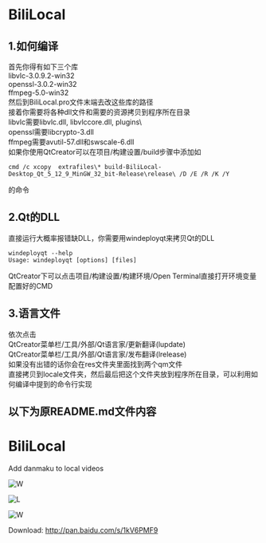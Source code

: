 # BiliLocal
## 1.如何编译
首先你得有如下三个库  
libvlc-3.0.9.2-win32  
openssl-3.0.2-win32  
ffmpeg-5.0-win32  
然后到BiliLocal.pro文件末端去改这些库的路径  
接着你需要将各种dll文件和需要的资源拷贝到程序所在目录  
libvlc需要libvlc.dll, libvlccore.dll, plugins\  
openssl需要libcrypto-3.dll  
ffmpeg需要avutil-57.dll和swscale-6.dll  
如果你使用QtCreator可以在项目/构建设置/build步骤中添加如
```
cmd /c xcopy  extrafiles\* build-BiliLocal-Desktop_Qt_5_12_9_MinGW_32_bit-Release\release\ /D /E /R /K /Y
```
的命令
## 2.Qt的DLL
直接运行大概率报错缺DLL，你需要用windeployqt来拷贝Qt的DLL
```
windeployqt --help
Usage: windeployqt [options] [files]
```
QtCreator下可以点击项目/构建设置/构建环境/Open Terminal直接打开环境变量配置好的CMD
## 3.语言文件
依次点击  
QtCreator菜单栏/工具/外部/Qt语言家/更新翻译(lupdate)  
QtCreator菜单栏/工具/外部/Qt语言家/发布翻译(lrelease)  
如果没有出错的话你会在res文件夹里面找到两个qm文件  
直接拷贝到locale文件夹，然后最后把这个文件夹放到程序所在目录，可以利用如何编译中提到的命令行实现  


以下为原README.md文件内容
---
BiliLocal
=========

Add danmaku to local videos

![W](res/00.jpg)

![L](res/01.jpg)

![W](res/02.jpg)

Download: http://pan.baidu.com/s/1kV6PMF9
